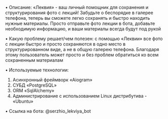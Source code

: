 • Описание: «Леквия» - ваш личный помощник для сохранения и структурирования фото с лекций! Забудьте о беспорядке в галерее телефона, теперь вы сможете легко сохранять и быстро находить нужные материалы. Просто отправьте фото лекции в бота, добавьте необходимую информацию, и ваши материалы всегда будут под рукой

• Какую проблему решает/чем полезен: с помощью «Леквии» все фото с лекции быстро и просто сохраняются в одно место в структурированном виде, а не в общую галерею телефона. Благодаря этому пользователь может просто  и без проблем обратиться ко всем сохраненным материалам

• Используемые технологии:
1. Асинхронный фреймворк «Aiogram»
2. СУБД «PostgreSQL»
3. ORM «SqlAlchemy»
4. Администрирование с использованием Linux дистрибутива - «Ubuntu» 

• Ссылка на бота: @serzhio_lekviya_bot
